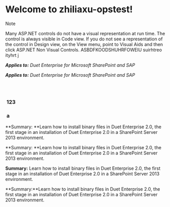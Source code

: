 # Welcome to zhiliaxu-opstest!

> [!NOTE]
> Many ASP.NET controls do not have a visual representation at run time. The control is always visible in <span class="label">Code</span> view. If you do not see a representation of the control in <span class="label">Design</span> view, on the <span class="label">View</span> menu, point to <span class="label">Visual Aids</span> and then click <span class="label">ASP.NET Non Visual Controls</span>.
> ASBDFKOODSHUHRFOWEIU suirhtreo ityhrt j

***Applies to:** Duet Enterprise for Microsoft SharePoint and SAP*

_**Applies to:** Duet Enterprise for Microsoft SharePoint and SAP_

###  

###  123

###

###  a

**Summary: **Learn how to install binary files in Duet Enterprise 2.0, the first stage in an installation of Duet Enterprise 2.0 in a SharePoint Server 2013 environment.

**Summary: **Learn how to install binary files in Duet Enterprise 2.0, the first stage in an installation of Duet Enterprise 2.0 in a SharePoint Server 2013 environment.

**Summary:** Learn how to install binary files in Duet Enterprise 2.0, the first stage in an installation of Duet Enterprise 2.0 in a SharePoint Server 2013 environment.

**Summary:**Learn how to install binary files in Duet Enterprise 2.0, the first stage in an installation of Duet Enterprise 2.0 in a SharePoint Server 2013 environment.

